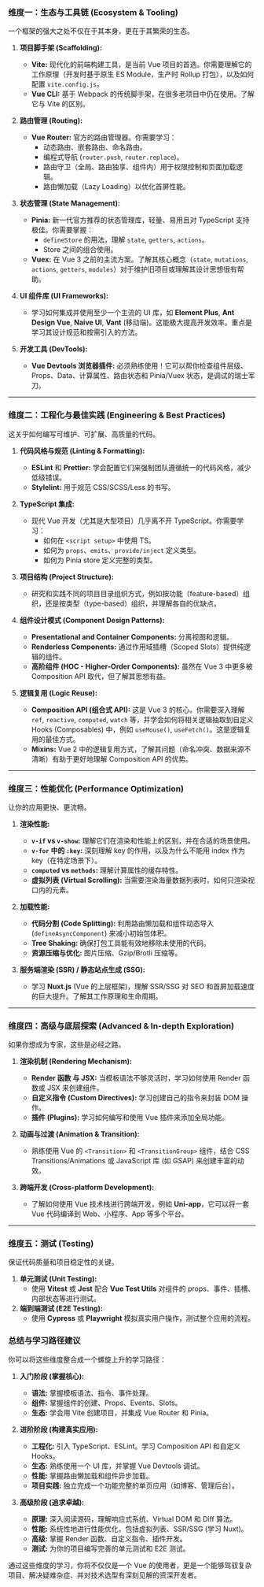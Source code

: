 ### 维度一：生态与工具链 (Ecosystem & Tooling)

一个框架的强大之处不仅在于其本身，更在于其繁荣的生态。

1.  **项目脚手架 (Scaffolding):**
    *   **Vite:** 现代化的前端构建工具，是当前 Vue 项目的首选。你需要理解它的工作原理（开发时基于原生 ES Module，生产时 Rollup 打包），以及如何配置 `vite.config.js`。
    *   **Vue CLI:** 基于 Webpack 的传统脚手架，在很多老项目中仍在使用。了解它与 Vite 的区别。

2.  **路由管理 (Routing):**
    *   **Vue Router:** 官方的路由管理器。你需要学习：
        *   动态路由、嵌套路由、命名路由。
        *   编程式导航 (`router.push`, `router.replace`)。
        *   路由守卫（全局、路由独享、组件内）用于权限控制和页面加载逻辑。
        *   路由懒加载（Lazy Loading）以优化首屏性能。

3.  **状态管理 (State Management):**
    *   **Pinia:** 新一代官方推荐的状态管理库，轻量、易用且对 TypeScript 支持极佳。你需要掌握：
        *   `defineStore` 的用法，理解 `state`, `getters`, `actions`。
        *   Store 之间的组合使用。
    *   **Vuex:** 在 Vue 3 之前的主流方案。了解其核心概念（`state`, `mutations`, `actions`, `getters`, `modules`）对于维护旧项目或理解其设计思想很有帮助。

4.  **UI 组件库 (UI Frameworks):**
    *   学习如何集成并使用至少一个主流的 UI 库，如 **Element Plus**, **Ant Design Vue**, **Naive UI**, **Vant** (移动端)。这能极大提高开发效率。重点是学习其设计规范和按需引入的方法。

5.  **开发工具 (DevTools):**
    *   **Vue Devtools 浏览器插件:** 必须熟练使用！它可以帮你检查组件层级、Props、Data、计算属性、路由状态和 Pinia/Vuex 状态，是调试的瑞士军刀。

---

### 维度二：工程化与最佳实践 (Engineering & Best Practices)

这关乎如何编写可维护、可扩展、高质量的代码。

1.  **代码风格与规范 (Linting & Formatting):**
    *   **ESLint** 和 **Prettier:** 学会配置它们来强制团队遵循统一的代码风格，减少低级错误。
    *   **Stylelint:** 用于规范 CSS/SCSS/Less 的书写。

2.  **TypeScript 集成:**
    *   现代 Vue 开发（尤其是大型项目）几乎离不开 TypeScript。你需要学习：
        *   如何在 `<script setup>` 中使用 TS。
        *   如何为 `props`、`emits`、`provide/inject` 定义类型。
        *   如何为 Pinia store 定义完整的类型。

3.  **项目结构 (Project Structure):**
    *   研究和实践不同的项目目录组织方式，例如按功能（feature-based）组织，还是按类型（type-based）组织，并理解各自的优缺点。

4.  **组件设计模式 (Component Design Patterns):**
    *   **Presentational and Container Components:** 分离视图和逻辑。
    *   **Renderless Components:** 通过作用域插槽（Scoped Slots）提供纯逻辑的组件。
    *   **高阶组件 (HOC - Higher-Order Components):** 虽然在 Vue 3 中更多被 Composition API 取代，但了解其思想有益。

5.  **逻辑复用 (Logic Reuse):**
    *   **Composition API (组合式 API):** 这是 Vue 3 的核心。你需要深入理解 `ref`, `reactive`, `computed`, `watch` 等，并学会如何将相关逻辑抽取到自定义 Hooks (Composables) 中，例如 `useMouse()`, `useFetch()`。这是逻辑复用的最佳方式。
    *   **Mixins:** Vue 2 中的逻辑复用方式，了解其问题（命名冲突、数据来源不清晰）有助于更好地理解 Composition API 的优势。

---

### 维度三：性能优化 (Performance Optimization)

让你的应用更快、更流畅。

1.  **渲染性能:**
    *   **`v-if` vs `v-show`:** 理解它们在渲染和性能上的区别，并在合适的场景使用。
    *   **`v-for` 中的 `:key`:** 深刻理解 key 的作用，以及为什么不能用 index 作为 key（在特定场景下）。
    *   **`computed` vs `methods`:** 理解计算属性的缓存特性。
    *   **虚拟列表 (Virtual Scrolling):** 当需要渲染海量数据列表时，如何只渲染视口内的元素。

2.  **加载性能:**
    *   **代码分割 (Code Splitting):** 利用路由懒加载和组件动态导入 (`defineAsyncComponent`) 来减小初始包体积。
    *   **Tree Shaking:** 确保打包工具能有效地移除未使用的代码。
    *   **资源压缩与优化:** 图片压缩、Gzip/Brotli 压缩等。

3.  **服务端渲染 (SSR) / 静态站点生成 (SSG):**
    *   学习 **Nuxt.js** (Vue 的上层框架)，理解 SSR/SSG 对 SEO 和首屏加载速度的巨大提升。了解其工作原理和生命周期。

---

### 维度四：高级与底层探索 (Advanced & In-depth Exploration)

如果你想成为专家，这些是必经之路。

1.  **渲染机制 (Rendering Mechanism):**
    *   **Render 函数 与 JSX:** 当模板语法不够灵活时，学习如何使用 Render 函数或 JSX 来创建组件。
    *   **自定义指令 (Custom Directives):** 学习创建自己的指令来封装 DOM 操作。
    *   **插件 (Plugins):** 学习如何编写和使用 Vue 插件来添加全局功能。

2.  **动画与过渡 (Animation & Transition):**
    *   熟练使用 Vue 的 `<Transition>` 和 `<TransitionGroup>` 组件，结合 CSS Transitions/Animations 或 JavaScript 库 (如 GSAP) 来创建丰富的动效。

3.  **跨端开发 (Cross-platform Development):**
    *   了解如何使用 Vue 技术栈进行跨端开发，例如 **Uni-app**，它可以将一套 Vue 代码编译到 Web、小程序、App 等多个平台。

---

### 维度五：测试 (Testing)

保证代码质量和项目稳定性的关键。

1.  **单元测试 (Unit Testing):**
    *   使用 **Vitest** 或 **Jest** 配合 **Vue Test Utils** 对组件的 props、事件、插槽、内部状态等进行测试。
2.  **端到端测试 (E2E Testing):**
    *   使用 **Cypress** 或 **Playwright** 模拟真实用户操作，测试整个应用的流程。

### 总结与学习路径建议

你可以将这些维度整合成一个螺旋上升的学习路径：

1.  **入门阶段 (掌握核心):**
    *   **语法:** 掌握模板语法、指令、事件处理。
    *   **组件:** 掌握组件的创建、Props、Events、Slots。
    *   **生态:** 学会用 Vite 创建项目，并集成 Vue Router 和 Pinia。

2.  **进阶阶段 (构建真实应用):**
    *   **工程化:** 引入 TypeScript、ESLint。学习 Composition API 和自定义 Hooks。
    *   **生态:** 熟练使用一个 UI 库，并掌握 Vue Devtools 调试。
    *   **性能:** 掌握路由懒加载和组件异步加载。
    *   **项目实践:** 独立完成一个功能完整的单页应用（如博客、管理后台）。

3.  **高级阶段 (追求卓越):**
    *   **原理:** 深入阅读源码，理解响应式系统、Virtual DOM 和 Diff 算法。
    *   **性能:** 系统性地进行性能优化，包括虚拟列表、SSR/SSG (学习 Nuxt)。
    *   **高级:** 掌握 Render 函数、自定义指令、插件开发。
    *   **测试:** 为你的项目编写完善的单元测试和 E2E 测试。

通过这些维度的学习，你将不仅仅是一个 Vue 的使用者，更是一个能够驾驭复杂项目、解决疑难杂症、并对技术选型有深刻见解的资深开发者。